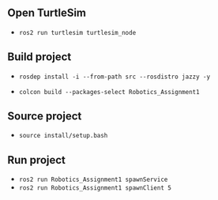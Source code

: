 ## Open TurtleSim
- ```ros2 run turtlesim turtlesim_node```

## Build project
- ```rosdep install -i --from-path src --rosdistro jazzy -y```

- ```colcon build --packages-select Robotics_Assignment1```


## Source project
- ```source install/setup.bash```


## Run project

[//]: # (- ```ros2 run Robotics_Assignment1 service```)

[//]: # (- ```ros2 run Robotics_Assignment1 client 2 3```)

[//]: # (- ```ros2 run Robotics_Assignment1 spawnClient 5.0 5.0 0.0 turtle1```)

- ```ros2 run Robotics_Assignment1 spawnService```
- ```ros2 run Robotics_Assignment1 spawnClient 5```